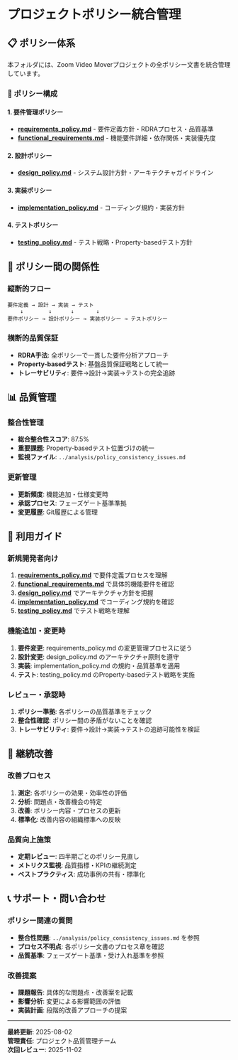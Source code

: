 # プロジェクトポリシー統合管理

## 📋 ポリシー体系

本フォルダには、Zoom Video Moverプロジェクトの全ポリシー文書を統合管理しています。

### 🎯 ポリシー構成

#### 1. 要件管理ポリシー
- **[requirements_policy.md](requirements_policy.md)** - 要件定義方針・RDRAプロセス・品質基準
- **[functional_requirements.md](functional_requirements.md)** - 機能要件詳細・依存関係・実装優先度

#### 2. 設計ポリシー  
- **[design_policy.md](design_policy.md)** - システム設計方針・アーキテクチャガイドライン

#### 3. 実装ポリシー
- **[implementation_policy.md](implementation_policy.md)** - コーディング規約・実装方針

#### 4. テストポリシー
- **[testing_policy.md](testing_policy.md)** - テスト戦略・Property-basedテスト方針

## 🔗 ポリシー間の関係性

### 縦断的フロー
```
要件定義 → 設計 → 実装 → テスト
    ↓        ↓      ↓       ↓
要件ポリシー → 設計ポリシー → 実装ポリシー → テストポリシー
```

### 横断的品質保証
- **RDRA手法**: 全ポリシーで一貫した要件分析アプローチ
- **Property-basedテスト**: 基盤品質保証戦略として統一
- **トレーサビリティ**: 要件→設計→実装→テストの完全追跡

## 📊 品質管理

### 整合性管理
- **総合整合性スコア**: 87.5%
- **重要課題**: Property-basedテスト位置づけの統一
- **監視ファイル**: `../analysis/policy_consistency_issues.md`

### 更新管理
- **更新頻度**: 機能追加・仕様変更時
- **承認プロセス**: フェーズゲート基準準拠
- **変更履歴**: Git履歴による管理

## 🎯 利用ガイド

### 新規開発者向け
1. **[requirements_policy.md](requirements_policy.md)** で要件定義プロセスを理解
2. **[functional_requirements.md](functional_requirements.md)** で具体的機能要件を確認
3. **[design_policy.md](design_policy.md)** でアーキテクチャ方針を把握
4. **[implementation_policy.md](implementation_policy.md)** でコーディング規約を確認
5. **[testing_policy.md](testing_policy.md)** でテスト戦略を理解

### 機能追加・変更時
1. **要件変更**: requirements_policy.md の変更管理プロセスに従う
2. **設計変更**: design_policy.md のアーキテクチャ原則を遵守
3. **実装**: implementation_policy.md の規約・品質基準を適用
4. **テスト**: testing_policy.md のProperty-basedテスト戦略を実施

### レビュー・承認時
1. **ポリシー準拠**: 各ポリシーの品質基準をチェック
2. **整合性確認**: ポリシー間の矛盾がないことを確認
3. **トレーサビリティ**: 要件→設計→実装→テストの追跡可能性を検証

## 🔄 継続改善

### 改善プロセス
1. **測定**: 各ポリシーの効果・効率性の評価
2. **分析**: 問題点・改善機会の特定
3. **改善**: ポリシー内容・プロセスの更新
4. **標準化**: 改善内容の組織標準への反映

### 品質向上施策
- **定期レビュー**: 四半期ごとのポリシー見直し
- **メトリクス監視**: 品質指標・KPIの継続測定
- **ベストプラクティス**: 成功事例の共有・標準化

## 📞 サポート・問い合わせ

### ポリシー関連の質問
- **整合性問題**: `../analysis/policy_consistency_issues.md` を参照
- **プロセス不明点**: 各ポリシー文書のプロセス章を確認
- **品質基準**: フェーズゲート基準・受け入れ基準を参照

### 改善提案
- **課題報告**: 具体的な問題点・改善案を記載
- **影響分析**: 変更による影響範囲の評価
- **実装計画**: 段階的改善アプローチの提案

---

**最終更新**: 2025-08-02  
**管理責任**: プロジェクト品質管理チーム  
**次回レビュー**: 2025-11-02